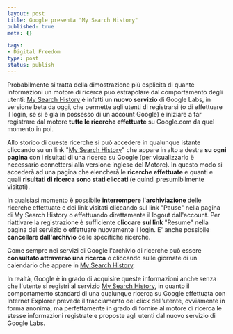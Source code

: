 ```yaml
--- 
layout: post
title: Google presenta "My Search History"
published: true
meta: {}

tags: 
- Digital Freedom
type: post
status: publish
---
```

Probabilmente si tratta della dimostrazione più esplicita di quante informazioni un motore di ricerca può estrapolare dal comportamento degli utenti: <a href="http://www.google.com/searchhistory/">My Search History</a> è infatti un <strong>nuovo servizio</strong> di Google Labs,  in versione beta da oggi, che permette agli utenti di registrarsi (o di effettuare il login, se si è già in possesso di un account Google) e iniziare a far registrare dal motore <strong>tutte le ricerche effettuate</strong> su Google.com da quel momento in poi.

Allo storico di queste ricerche si può accedere in qualunque istante cliccando su un link "<a href="http://www.google.com/searchhistory/">My Search History</a>" che appare in alto a destra <strong>su ogni pagina</strong> con i risultati di una ricerca su Google (per visualizzarlo è necessario connettersi alla versione inglese del Motore). In questo modo si accederà ad una pagina che elencherà le <strong>ricerche effettuate</strong> e quanti e quali <strong>risultati di ricerca sono stati cliccati </strong>(e quindi presumibilmente visitati).

In qualsiasi momento è possibile <strong>interrompere l'archiviazione </strong>delle ricerche effettuate e dei link visitati cliccando sul link "Pause" nella pagina di My Search History o effettuando direttamente il logout dall'account. Per riattivare la registrazione è sufficiente <strong>cliccare sul link </strong>"Resume" nella pagina del servizio o effettuare nuovamente il login. E' anche possibile <strong>cancellare dall'archivio</strong> delle specifiche ricerche.

Come sempre nei servizi di Google l'archivio di ricerche può essere <strong>consultato attraverso una ricerca</strong> o cliccando sulle giornate di un calendario che appare in <a href="http://www.google.com/searchhistory/">My Search History</a>.

In realtà, Google è in grado di acquisire queste informazioni anche senza che l'utente si registri al servizio <a href="http://www.google.com/searchhistory/">My Search History</a>, in quanto il comportamento standard di una qualunque ricerca su Google effettuata con Internet Explorer prevede il tracciamento del click dell'utente, ovviamente in forma anonima, ma perfettamente in grado di fornire al motore di ricerca le stesse informazioni registrate e proposte agli utenti dal nuovo servizio di Google Labs.  
